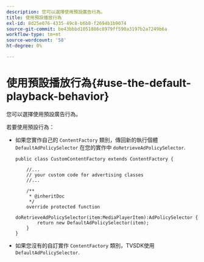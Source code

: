 ```yaml
---
description: 您可以選擇使用預設廣告行為。
title: 使用預設播放行為
exl-id: 8d25e076-4335-49c8-b6b8-f2694b1b9074
source-git-commit: be43bbbd1051886c8979ff590a3197b2a7249b6a
workflow-type: tm+mt
source-wordcount: '58'
ht-degree: 0%

---
```


# 使用預設播放行為{#use-the-default-playback-behavior}

您可以選擇使用預設廣告行為。

若要使用預設行為：

* 如果您實作自己的 `ContentFactory` 類別，傳回新的執行個體 `DefaultAdPolicySelector` 在您的實作中 `doRetrieveAdPolicySelector`.

   ```
   public class CustomContentFactory extends ContentFactory { 
   
       //... 
       // your custom code for advertising classes 
       //... 
   
       /** 
        * @inheritDoc 
        */ 
       override protected function  
         doRetrieveAdPolicySelector(item:MediaPlayerItem):AdPolicySelector { 
           return new DefaultAdPolicySelector(item); 
       } 
   }
   ```

* 如果您沒有的自訂實作 `ContentFactory` 類別，TVSDK使用 `DefaultAdPolicySelector`.
